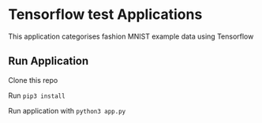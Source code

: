 # Tensorflow test Applications

This application categorises fashion MNIST example data using Tensorflow

## Run Application

Clone this repo

Run `pip3 install`

Run application with `python3 app.py`
